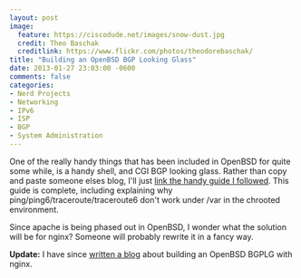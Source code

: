 ```yaml
---
layout: post
image:
  feature: https://ciscodude.net/images/snow-dust.jpg
  credit: Theo Baschak
  creditlink: https://www.flickr.com/photos/theodorebaschak/
title: "Building an OpenBSD BGP Looking Glass"
date: 2013-01-27 23:03:00 -0600
comments: false
categories:
- Nerd Projects
- Networking
- IPv6
- ISP
- BGP
- System Administration
---
```

One of the really handy things that has been included in OpenBSD for quite some while, is a handy shell, and CGI BGP looking glass. Rather than copy and paste someone elses blog, I'll just [link the handy guide I followed](http://www.knowledgebombs.net/blog/2012/12/13/bgplg-from-scratch.html). This guide is complete, including explaining why ping/ping6/traceroute/traceroute6 don't work under /var in the chrooted environment.

<!--more-->

Since apache is being phased out in OpenBSD, I wonder what the solution will be for nginx? Someone will probably rewrite it in a fancy way.

**Update:** I have since [written a blog](/2014/05/14/openbsd-5-dot-5-bgplg/) about building an OpenBSD BGPLG with nginx.
